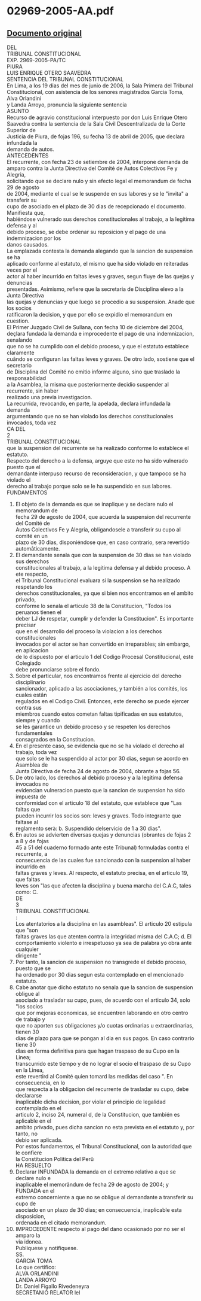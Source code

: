 
02969-2005-AA.pdf
=================
  
[Documento original](https://tc.gob.pe/jurisprudencia/2006/02969-2005-AA.pdf)  
---  
DEL  
TRIBUNAL CONSTITUCIONAL  
EXP. 2969-2005-PA/TC  
PIURA  
LUIS ENRIQUE OTERO SAAVEDRA  
SENTENCIA DEL TRIBUNAL CONSTITUCIONAL  
En Lima, a los 19 dias del mes de junio de 2006, la Sala Primera del Tribunal  
Constitucional, con asistencia de los senores magistrados Garcia Toma, Alva Orlandini  
y Landa Arroyo, pronuncia la siguiente sentencia  
ASUNTO  
Recurso de agravio constitucional interpuesto por don Luis Enrique Otero  
Saavedra contra la sentencia de la Sala Civil Descentralizada de la Corte Superior de  
Justicia de Piura, de fojas 196, su fecha 13 de abril de 2005, que declara infundada la  
demanda de autos.  
ANTECEDENTES  
El recurrente, con fecha 23 de setiembre de 2004, interpone demanda de  
amparo contra la Junta Directiva del Comité de Autos Colectivos Fe y Alegria,  
solicitando que se declare nulo y sin efecto legal el memorandum de fecha 29 de agosto  
de 2004, mediante el cual se le suspende en sus labores y se le "invita" a transferir su  
cupo de asociado en el plazo de 30 dias de recepcionado el documento. Manifiesta que,  
habiéndose vulnerado sus derechos constitucionales al trabajo, a la legitima defensa y al  
debido proceso, se debe ordenar su reposicion y el pago de una indemnizacion por los  
danos causados.  
La emplazada contesta la demanda alegando que la sancion de suspension se ha  
aplicado conforme al estatuto, el mismo que ha sido violado en reiteradas veces por el  
actor al haber incurrido en faltas leves y graves, segun fluye de las quejas y denuncias  
presentadas. Asimismo, refiere que la secretaria de Disciplina elevo a la Junta Directiva  
las quejas y denuncias y que luego se procedio a su suspension. Anade que los socios  
ratificaron la decision, y que por ello se expidio el memorandum en cuestion.  
El Primer Juzgado Civil de Sullana, con fecha 10 de diciembre del 2004,  
deçlara fundada la demanda e improcedente el pago de una indemnizacion, senalando  
que no se ha cumplido con el debido proceso, y que el estatuto establece claramente  
cuândo se configuran las faltas leves y graves. De otro lado, sostiene que el secretario  
de Disciplina del Comité no emitio informe alguno, sino que traslado la responsabilidad  
a la Asamblea, la misma que posteriormente decidio suspender al recurrente, sin haber  
realizado una previa investigacion.  
La recurrida, revocando, en parte, la apelada, declara infundada la demanda  
argumentando que no se han violado los derechos constitucionales invocados, toda vez  
CA DEL  
2  
TRIBUNAL CONSTITUCIONAL  
que la suspension del recurrente se ha realizado conforme lo establece el estatuto.  
Respecto del derecho a la defensa, arguye que este no ha sido vulnerado puesto que el  
demandante interpuso recurso de reconsideracion, y que tampoco se ha violado el  
derecho al trabajo porque solo se le ha suspendido en sus labores.  
FUNDAMENTOS  
1. El objeto de la demanda es que se inaplique y se declare nulo el memorandum de  
fecha 29 de agosto de 2004, que acuerda la suspension del recurrente del Comité de  
Autos Colectivos Fe y Alegria, obligandosele a transferir su cupo al comité en un  
plazo de 30 dias, disponiéndose que, en caso contrario, sera revertido  
automâticamente.  
2. El demandante senala que con la suspension de 30 dias se han violado sus derechos  
constitucionales al trabajo, a la legitima defensa y al debido proceso. A ete respecto,  
el Tribunal Constitucional evaluara si la suspension se ha realizado respetando los  
derechos constitucionales, ya que si bien nos encontramos en el ambito privado,  
conforme lo senala el articulo 38 de la Constitucion, "Todos los peruanos tienen el  
deber LJ de respetar, cumplir y defender la Constitucion". Es importante precisar  
que en el desarrollo del proceso la violacion a los derechos constitucionales  
invocados por el actor se han convertido en irreparables; sin embargo, en aplicacion  
de lo dispuesto por el articulo 1 del Codigo Procesal Constitucional, este Colegiado  
debe pronunciarse sobre el fondo.  
3. Sobre el particular, nos encontramos frente al ejercicio del derecho disciplinario  
sancionador, aplicado a las asociaciones, y también a los comités, los cuales estân  
regulados en el Codigo Civil. Entonces, este derecho se puede ejercer contra sus  
miembros cuando estos cometan faltas tipificadas en sus estatutos, siempre y cuando  
se les garantice un debido proceso y se respeten los derechos fundamentales  
consagrados en la Constitucion.  
4. En el presente caso, se evidencia que no se ha violado el derecho al trabajo, toda vez  
que solo se le ha suspendido al actor por 30 dias, segun se acordo en Asamblea de  
Junta Directiva de fecha 24 de agosto de 2004, obrante a fojas 56.  
5. De otro lado, los derechos al debido proceso y a la legitima defensa invocados no  
evidencian vulneracion puesto que la sancion de suspension ha sido impuesta de  
conformidad con el articulo 18 del estatuto, que establece que "Las faltas que  
pueden incurrir los socios son: leves y graves. Todo integrante que faltase al  
reglamento serà: b. Suspendido delservicio de 1 a 30 dias".  
6. En autos se advierten diversas quejas y denuncias (obrantes de fojas 2 a 8 y de fojas  
45 a 51 del cuaderno formado ante este Tribunal) formuladas contra el recurrente, a  
consecuencia de las cuales fue sancionado con la suspension al haber incurrido en  
faltas graves y leves. Al respecto, el estatuto precisa, en el articulo 19, que faltas  
leves son "las que afecten la disciplina y buena marcha del C.A.C, tales como: C.  
DE  
3  
TRIBUNAL CONSTITUCIONAL  
:  
Los atentatorios a la disciplina en las asambleas". El articulo 20 estipula que "son  
faltas graves las que atenten contra la integridad misma del C.A.C; d. El  
comportamiento violento e irrespetuoso ya sea de palabra yo obra ante cualquier  
dirigente "  
7. Por tanto, la sancion de suspension no transgrede el debido proceso, puesto que se  
ha ordenado por 30 dias segun esta contemplado en el mencionado estatuto.  
8. Cabe anotar que dicho estatuto no senala que la sancion de suspension obligue al  
asociado a trasladar su cupo, pues, de acuerdo con el articulo 34, solo "los socios  
que por mejoras economicas, se encuentren laborando en otro centro de trabajo y  
que no aporten sus obligaciones y/o cuotas ordinarias u extraordinarias, tienen 30  
dias de plazo para que se pongan al dia en sus pagos. En caso contrario tiene 30  
dias en forma definitiva para que hagan traspaso de su Cupo en la Linea;  
transcurrido este tiempo y de no lograr el socio el traspaso de su Cupo en la Linea,  
este revertird al Comité quien tomard las medidas del caso ". En consecuencia, en lo  
que respecta a la obligacion del recurrente de trasladar su cupo, debe declararse  
inaplicable dicha decision, por violar el principio de legalidad contemplado en el  
articulo 2, inciso 24, numeral d, de la Constitucion, que también es aplicable en el  
ambito privado, pues dicha sancion no esta prevista en el estatuto y, por tanto, no  
debio ser aplicada.  
Por estos fundamentos, el Tribunal Constitucional, con la autoridad que le confiere  
la Constitucion Politica del Perû  
HA RESUELTO  
1. Declarar INFUNDADA la demanda en el extremo relativo a que se declare nulo e  
inaplicable el memorândum de fecha 29 de agosto de 2004; y FUNDADA en el  
extremo concerniente a que no se obligue al demandante a transferir su cupo de  
asociado en un plazo de 30 dias; en consecuencia, inaplicable esta disposicion,  
ordenada en el citado memorandum.  
2. IMPROCEDENTE respecto al pago del dano ocasionado por no ser el amparo la  
via idonea.  
Publiquese y notifiquese.  
SS.  
GARCIA TOMA  
Lo que certifico:  
ALVA ORLANDINI  
LANDA ARROYO  
Dr. Daniel Figallo Rivedeneyra  
SECRETANIO RELATOR lel
